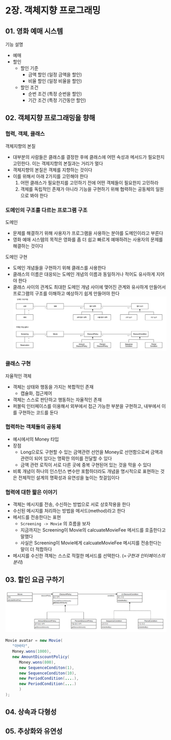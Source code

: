 # 2장. 객체지향 프로그래밍
## 01. 영화 예매 시스템
기능 설명
- 예매
- 할인
   - 할인 기준
      - 금액 할인 (일정 금액을 할인)
      - 비율 할인 (일정 비율을 할인)
   - 할인 조건
      - 순번 조건 (특정 순번을 할인)
      - 기간 조건 (특정 기간동안 할인)

## 02. 객체지향 프로그래밍을 향해
### 협력, 객체, 클래스
객체지향의 본질
- 대부분의 사람들은 클래스를 결정한 후에 클래스에 어떤 속성과 메서드가 필요한지 고민한다. 이는 객제지향의 본질과는 거리가 멀다
- 객체지향의 본질은 객체를 지향하는 것이다
- 이를 위해서 아래 2가지를 고민해야 한다
   1. 어떤 클래스가 필요한지를 고민하기 전에 어떤 객체들이 필요한지 고민하라
   2. 객체를 독립적인 존재가 아니라 기능을 구현하기 위해 협력하는 공동체의 일원으로 봐야 한다

### 도메인의 구조를 다르는 프로그램 구조
도메인
- 문제를 해결하기 위해 사용자가 프로그램을 사용하는 분야를 도메인이라고 부른다
- 영화 예매 시스템의 목적은 영화를 좀 더 쉽고 빠르게 예매하려는 사용자의 문제를 해결하는 것이다

도메인 구현
- 도메인 개념들을 구현하기 위해 클래스를 사용한다
- 클래스의 이름은 대응되는 도메인 개념의 이름과 동일하거나 적어도 유사하게 지어야 한다
- 클래스 사이의 관계도 최대한 도메인 개념 사이에 맺어진 관계와 유사하게 만들어서 프로그램의 구조를 이해하고 예상하기 쉽게 만들어야 한다
   ![2-3](/Images/오브젝트/2-3.png)

### 클래스 구현
자율적인 객체
- 객체는 상태와 행동을 가지는 복합적인 존재
   - 캡슐화, 접근제어
- 객체는 스스로 판단하고 행동하는 자율적인 존재
- 퍼블릭 인터페이스를 이용해서 외부에서 접근 가능한 부분을 구현하고, 내부에서 이를 구현하는 코드를 둔다

### 협력하는 객체들의 공동체
- 예시에서의 Money 타입
- 장점
   - Long으로도 구현할 수 있는 금액관련 선언을 Money로 선언함으로써 금액과 관련이 되어 있다는 명확한 의미를 전달할 수 있다
   - 금액 관련 로직이 서로 다른 곳에 중복 구현된어 있는 것을 막을 수 있다
- 비록 개념이 하나의 인스턴스 변수만 포함하더라도 개념을 명시적으로 표현하는 것은 전체적인 설계의 명확성과 유연성을 높이는 첫걸임이다

### 협력에 대한 짧은 이야기
- 객체는 메시지를 전송, 수신하는 방법으로 서로 상호작용을 한다
- 수신된 메시지를 처리하는 방법을 메서드(method)라고 한다
- 메서드를 전송한다는 표현
   - `Screening -> Movie` 의 흐름을 보자
   - 지금까지는 Screening이 Movie의 calcuateMovieFee 메서드를 호출한다고 말했다
   - 사실은 Screening이 Movie에게 calcuateMovieFee 메시지를 전송한다는 말이 더 적합하다
- 메시지를 수신한 객체는 스스로 적절한 메서드를 선택한다. (=_구현과 인터페이스의 분리_)


## 03. 할인 요금 구하기
![2-6](/Images/오브젝트/2-6.png)

```java
Movie avatar = new Movie(
   "아바타",
   Money.wons(1000),
   new AmountDiscountPolicy(
      Money.wons(800),
      new SequenceConditon(1),
      new SequenceConditon(10),
      new PeriodCondition(....),
      new PeriodCondition(....)
      )
);
```


## 04. 상속과 다형성

## 05. 추상화와 유연성